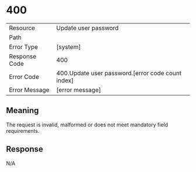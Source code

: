 # 400

|                                       |                                                 |
| ------------------------------------- | ----------------------------------------------- |
| Resource                              | Update user password                                         |
| Path                                  |                                            |
| Error Type                            | [system]                                       |
| Response Code                         | 400                                              |
| Error Code                            | 400.Update user password.[error code count index]                                     |
| Error Message                         | [error message] |

## Meaning
The request is invalid, malformed or does not meet mandatory field requirements.

## Response


N/A

